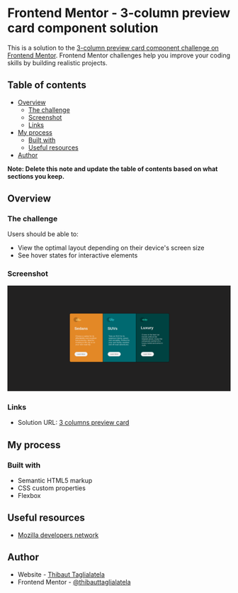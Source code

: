 # Frontend Mentor - 3-column preview card component solution

This is a solution to the [3-column preview card component challenge on Frontend Mentor](https://www.frontendmentor.io/challenges/3column-preview-card-component-pH92eAR2-). Frontend Mentor challenges help you improve your coding skills by building realistic projects.

## Table of contents

- [Overview](#overview)
  - [The challenge](#the-challenge)
  - [Screenshot](#screenshot)
  - [Links](#links)
- [My process](#my-process)
  - [Built with](#built-with)
  - [Useful resources](#useful-resources)
- [Author](#author)

**Note: Delete this note and update the table of contents based on what sections you keep.**

## Overview

### The challenge

Users should be able to:

- View the optimal layout depending on their device's screen size
- See hover states for interactive elements

### Screenshot

![3-column-preview](./3-column-preview.png)

### Links

- Solution URL: [3 columns preview card](https://thibauttaglialatela.github.io/3-column-preview-card/)

## My process

### Built with

- Semantic HTML5 markup
- CSS custom properties
- Flexbox

## Useful resources

- [Mozilla developers network](https://developer.mozilla.org/fr/)

## Author

- Website - [Thibaut Taglialatela](https://www.portfolio-taglialatela.fr/)
- Frontend Mentor - [@thibauttaglialatela](https://www.frontendmentor.io/profile/thibauttaglialatela)
